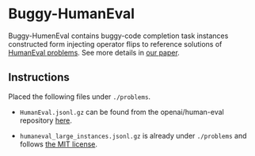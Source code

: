 # Buggy-HumanEval
Buggy-HumenEval contains buggy-code completion task instances constructed form injecting operator flips to reference solutions of [HumanEval problems](https://github.com/openai/human-eval). See more details in [our paper](../../README.md).

## Instructions

Placed the following files under `./problems`.

- `HumanEval.jsonl.gz` can be found from the openai/human-eval repository [here](https://github.com/openai/human-eval/blob/463c980b59e818ace59f6f9803cd92c749ceae61/data/HumanEval.jsonl.gz).

- `humaneval_large_instances.jsonl.gz` is already under `./problems` and follows [the MIT license](./problems/LICENSE).